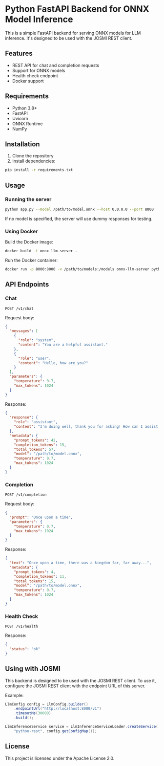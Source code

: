 # Python FastAPI Backend for ONNX Model Inference

This is a simple FastAPI backend for serving ONNX models for LLM inference. It's designed to be used with the JOSMI REST client.

## Features

- REST API for chat and completion requests
- Support for ONNX models
- Health check endpoint
- Docker support

## Requirements

- Python 3.8+
- FastAPI
- Uvicorn
- ONNX Runtime
- NumPy

## Installation

1. Clone the repository
2. Install dependencies:

```bash
pip install -r requirements.txt
```

## Usage

### Running the server

```bash
python app.py --model /path/to/model.onnx --host 0.0.0.0 --port 8000
```

If no model is specified, the server will use dummy responses for testing.

### Using Docker

Build the Docker image:

```bash
docker build -t onnx-llm-server .
```

Run the Docker container:

```bash
docker run -p 8000:8000 -v /path/to/models:/models onnx-llm-server python app.py --model /models/model.onnx
```

## API Endpoints

### Chat

```
POST /v1/chat
```

Request body:

```json
{
  "messages": [
    {
      "role": "system",
      "content": "You are a helpful assistant."
    },
    {
      "role": "user",
      "content": "Hello, how are you?"
    }
  ],
  "parameters": {
    "temperature": 0.7,
    "max_tokens": 1024
  }
}
```

Response:

```json
{
  "response": {
    "role": "assistant",
    "content": "I'm doing well, thank you for asking! How can I assist you today?"
  },
  "metadata": {
    "prompt_tokens": 42,
    "completion_tokens": 15,
    "total_tokens": 57,
    "model": "/path/to/model.onnx",
    "temperature": 0.7,
    "max_tokens": 1024
  }
}
```

### Completion

```
POST /v1/completion
```

Request body:

```json
{
  "prompt": "Once upon a time",
  "parameters": {
    "temperature": 0.7,
    "max_tokens": 1024
  }
}
```

Response:

```json
{
  "text": "Once upon a time, there was a kingdom far, far away...",
  "metadata": {
    "prompt_tokens": 4,
    "completion_tokens": 11,
    "total_tokens": 15,
    "model": "/path/to/model.onnx",
    "temperature": 0.7,
    "max_tokens": 1024
  }
}
```

### Health Check

```
POST /v1/health
```

Response:

```json
{
  "status": "ok"
}
```

## Using with JOSMI

This backend is designed to be used with the JOSMI REST client. To use it, configure the JOSMI REST client with the endpoint URL of this server.

Example:

```java
LlmConfig config = LlmConfig.builder()
    .endpointUrl("http://localhost:8000/v1")
    .timeoutMs(30000)
    .build();

LlmInferenceService service = LlmInferenceServiceLoader.createService(
    "python-rest", config.getConfigMap());
```

## License

This project is licensed under the Apache License 2.0.
